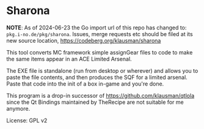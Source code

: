 # Sharona

**NOTE**: As of 2024-06-23 the Go import url of this repo has changed to:
`pkg.i-no.de/pkg/sharona`. Issues, merge requests etc should be filed at its new
source location, https://codeberg.org/klausman/sharona

This tool converts MC framework simple assignGear files to code to make the
same items appear in an ACE Limited Arsenal.

The EXE file is standalone (run from desktop or wherever) and allows you to
paste the file contents, and then produces the SQF for a limited arsenal. Paste
that code into the init of a box in-game and you're done.

This program is a drop-in successor of https://github.com/klausman/qtlola since
the Qt Bindings maintained by TheRecipe are not suitable for me anymore.

License: GPL v2

